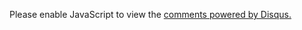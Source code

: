 
<div id="disqus_thread"></div>

<script>

(function() { // DON'T EDIT BELOW THIS LINE
var d = document, s = d.createElement('script');
s.src = 'https://smartcaiblog.disqus.com/embed.js';
s.setAttribute('data-timestamp', +new Date());
(d.head || d.body).appendChild(s);
})();
</script>

<noscript>Please enable JavaScript to view the <a href="https://disqus.com/?ref_noscript">comments powered by Disqus.</a></noscript>
